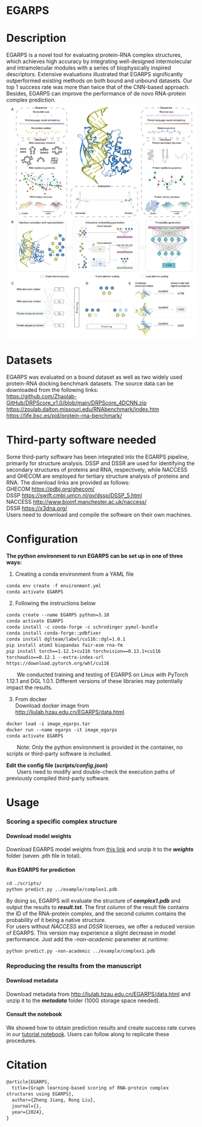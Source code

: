# EGARPS
# Description
EGARPS is a novel tool for evaluating protein-RNA complex structures, which achieves high accuracy by integrating well-designed intermolecular and intramolecular modules with a series of biophysically inspired descriptors. Extensive evaluations illustrated that EGARPS significantly outperformed existing methods on both bound and unbound datasets. Our top 1 success rate was more than twice that of the CNN-based approach. Besides, EGARPS can improve the performance of de novo RNA-protein complex prediction.  
![image](img/F1.png)  

# Datasets
EGARPS was evaluated on a bound dataset as well as two widely used protein-RNA docking benchmark datasets. The source data can be downloaded from the following links:  
https://github.com/Zhaolab-GitHub/DRPScore_v1.0/blob/main/DRPScore_4DCNN.zip  
https://zoulab.dalton.missouri.edu/RNAbenchmark/index.htm  
https://life.bsc.es/pid/protein-rna-benchmark/  

# Third-party software needed
Some third-party software has been integrated into the EGARPS pipeline, primarily for structure analysis. DSSP and DSSR are used for identifying the secondary structures of proteins and RNA, respectively, while NACCESS and GHECOM are employed for tertiary structure analysis of proteins and RNA. The download links are provided as follows:  
GHECOM https://pdbj.org/ghecom/  
DSSP https://swift.cmbi.umcn.nl/gv/dssp/DSSP_5.html  
NACCESS http://www.bioinf.manchester.ac.uk/naccess/  
DSSR https://x3dna.org/  
Users need to download and compile the software on their own machines.

# Configuration
**The python environment to run EGARPS can be set up in one of three ways:**  
1. Creating a conda environment from a YAML file  
```
conda env create -f environment.yml
conda activate EGARPS
```
2. Following the instructions below  
```
conda create --name EGARPS python=3.10
conda activate EGARPS
conda install -c conda-forge -c schrodinger pymol-bundle
conda install conda-forge::pdbfixer
conda install dglteam/label/cu116::dgl=1.0.1
pip install atom3 biopandas fair-esm rna-fm
pip install torch==1.12.1+cu116 torchvision==0.13.1+cu116 torchaudio==0.12.1 --extra-index-url https://download.pytorch.org/whl/cu116
```
&emsp;&emsp;We conducted training and testing of EGARPS on Linux with PyTorch 1.12.1 and DGL 1.0.1. Different versions of these libraries may potentially impact the results.  

3. From docker  
Download docker image from http://liulab.hzau.edu.cn/EGARPS/data.html.  
```
docker load -i image_egarps.tar
docker run --name egarps -it image_egarps
conda activate EGARPS
```
&emsp;&emsp;Note: Only the python environment is provided in the container, no scripts or third-party software is included.  

**Edit the config file (***scripts/config.json***)**  
&emsp;&emsp;Users need to modify and double-check the execution paths of previously compiled third-party software.  

# Usage
### Scoring a specific complex structure
#### Download model weights
Download EGARPS model weights from [this link](https://drive.google.com/file/d/1Fux72Ayp1g_k7yxytfA0ki_WSoxX51Aa/view?usp=drive_link) and unzip it to the ***weights*** folder (seven .pth file in total).  
#### Run EGARPS for prediction
```
cd ./scripts/
python predict.py ../example/complex1.pdb
```
By doing so, EGARPS will evaluate the structure of ***complex1.pdb*** and output the results to ***result.txt***. The first column of the result file contains the ID of the RNA-protein complex, and the second column contains the probability of it being a native structure.  
For users without *NACCESS* and *DSSR* licenses, we offer a reduced version of EGARPS. This version may experience a slight decrease in model performance. Just add the *-non-academic* parameter at runtime:  
```
python predict.py -non-academic ../example/complex1.pdb
```
### Reproducing the results from the manuscript
#### Download metadata
Download metadata from http://liulab.hzau.edu.cn/EGARPS/data.html and unzip it to the ***metadata*** folder (100G storage space needed).
#### Consult the notebook
We showed how to obtain prediction results and create success rate curves in our [tutorial notebook](./notebooks/performance.ipynb). Users can follow along to replicate these procedures.

# Citation
```
@article{EGARPS,
  title={Graph learning-based scoring of RNA-protein complex structures using EGARPS},
  author={Zheng Jiang, Rong Liu},
  journal={},
  year={2024},
}
```
